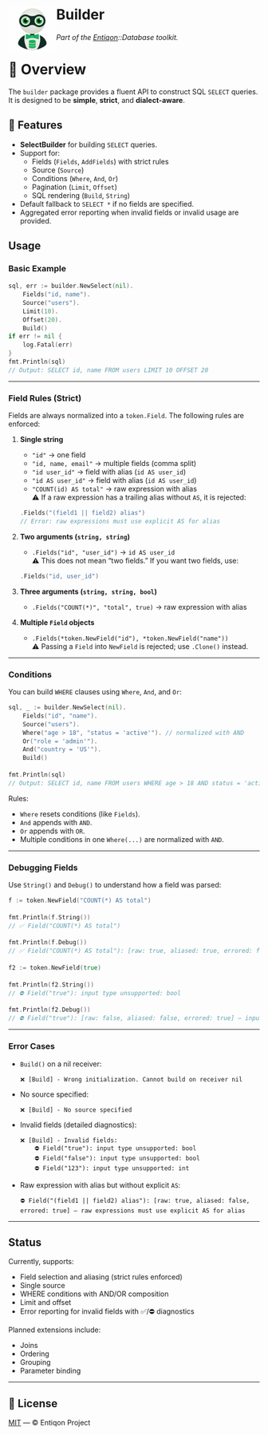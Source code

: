 <h1 align="left">
  <img src="https://github.com/entiqon/entiqon/blob/main/assets/entiqon_datacon.png?raw=true" align="left" height="96" width="96"> Builder
</h1>
<h6 align="left">Part of the <a href="https://github.com/entiqon/entiqon">Entiqon</a>::<span>Database</span> toolkit.</h6>

# 🌱 Overview

The `builder` package provides a fluent API to construct SQL `SELECT` queries.  
It is designed to be **simple**, **strict**, and **dialect-aware**.

## 🧩 Features

- **SelectBuilder** for building `SELECT` queries.
- Support for:
  - Fields (`Fields`, `AddFields`) with strict rules
  - Source (`Source`)
  - Conditions (`Where`, `And`, `Or`)
  - Pagination (`Limit`, `Offset`)
  - SQL rendering (`Build`, `String`)
- Default fallback to `SELECT *` if no fields are specified.
- Aggregated error reporting when invalid fields or invalid usage are provided.

## Usage

### Basic Example

```go
sql, err := builder.NewSelect(nil).
    Fields("id, name").
    Source("users").
    Limit(10).
    Offset(20).
    Build()
if err != nil {
    log.Fatal(err)
}
fmt.Println(sql)
// Output: SELECT id, name FROM users LIMIT 10 OFFSET 20
```

---

### Field Rules (Strict)

Fields are always normalized into a `token.Field`. The following rules are enforced:

1. **Single string**
   - `"id"` → one field  
   - `"id, name, email"` → multiple fields (comma split)  
   - `"id user_id"` → field with alias (`id AS user_id`)  
   - `"id AS user_id"` → field with alias (`id AS user_id`)  
   - `"COUNT(id) AS total"` → raw expression with alias  
   ⚠️ If a raw expression has a trailing alias without `AS`, it is rejected:
   ```go
   .Fields("(field1 || field2) alias")
   // Error: raw expressions must use explicit AS for alias
   ```

2. **Two arguments (`string, string`)**
   - `.Fields("id", "user_id")` → `id AS user_id`  
   ⚠️ This does not mean “two fields.” If you want two fields, use:
   ```go
   .Fields("id, user_id")
   ```

3. **Three arguments (`string, string, bool`)**
   - `.Fields("COUNT(*)", "total", true)` → raw expression with alias  

4. **Multiple `Field` objects**
   - `.Fields(*token.NewField("id"), *token.NewField("name"))`  
   ⚠️ Passing a `Field` into `NewField` is rejected; use `.Clone()` instead.

---

### Conditions

You can build `WHERE` clauses using `Where`, `And`, and `Or`:

```go
sql, _ := builder.NewSelect(nil).
    Fields("id", "name").
    Source("users").
    Where("age > 18", "status = 'active'"). // normalized with AND
    Or("role = 'admin'").
    And("country = 'US'").
    Build()

fmt.Println(sql)
// Output: SELECT id, name FROM users WHERE age > 18 AND status = 'active' OR role = 'admin' AND country = 'US'
```

Rules:
- `Where` resets conditions (like `Fields`).
- `And` appends with `AND`.
- `Or` appends with `OR`.
- Multiple conditions in one `Where(...)` are normalized with `AND`.

---

### Debugging Fields

Use `String()` and `Debug()` to understand how a field was parsed:

```go
f := token.NewField("COUNT(*) AS total")

fmt.Println(f.String())
// ✅ Field("COUNT(*) AS total")

fmt.Println(f.Debug())
// ✅ Field("COUNT(*) AS total"): [raw: true, aliased: true, errored: false]

f2 := token.NewField(true)

fmt.Println(f2.String())
// ⛔️ Field("true"): input type unsupported: bool

fmt.Println(f2.Debug())
// ⛔️ Field("true"): [raw: false, aliased: false, errored: true] – input type unsupported: bool
```

---

### Error Cases

- `Build()` on a nil receiver:
  ```
  ❌ [Build] - Wrong initialization. Cannot build on receiver nil
  ```

- No source specified:
  ```
  ❌ [Build] - No source specified
  ```

- Invalid fields (detailed diagnostics):
  ```
  ❌ [Build] - Invalid fields:
      ⛔️ Field("true"): input type unsupported: bool
      ⛔️ Field("false"): input type unsupported: bool
      ⛔️ Field("123"): input type unsupported: int
  ```

- Raw expression with alias but without explicit `AS`:
  ```
  ⛔️ Field("(field1 || field2) alias"): [raw: true, aliased: false, errored: true] – raw expressions must use explicit AS for alias
  ```

---

## Status

Currently, supports:
- Field selection and aliasing (strict rules enforced)
- Single source
- WHERE conditions with AND/OR composition
- Limit and offset
- Error reporting for invalid fields with ✅/⛔️ diagnostics

Planned extensions include:
- Joins
- Ordering
- Grouping
- Parameter binding

---

## 📄 License

[MIT](../../LICENSE) — © Entiqon Project
